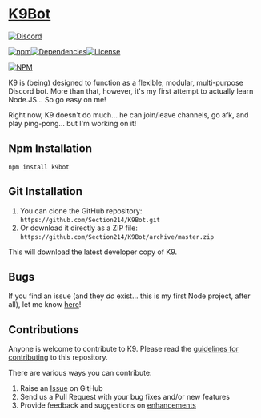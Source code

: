 # [K9Bot](https://section214.com/product/k9bot)
[![Discord](https://img.shields.io/badge/discord-join%20chat-738BD7.svg)](https://discord.gg/0qQ3R3Db6fX8Q9i5)

[![npm](https://img.shields.io/npm/v/k9bot.svg)](https://www.npmjs.com/package/k9bot)[![Dependencies](https://david-dm.org/section214/k9bot.svg)](https://david-dm.org/section214/k9bot)[![License](https://img.shields.io/badge/license-GPL--2.0%2B-red.svg)](https://github.com/Section214/K9Bot/blob/master/license.txt)

[![NPM](https://nodei.co/npm/k9bot.png?downloads=true&stars=true)](https://nodei.co/npm/k9bot/)

K9 is (being) designed to function as a flexible, modular, multi-purpose Discord bot. More than that, however, it's my first attempt to actually learn Node.JS... So go easy on me!

Right now, K9 doesn't do much... he can join/leave channels, go afk, and play ping-pong... but I'm working on it!

<!--More information can be found at [section214.com](https://section214.com/product/k9bot).-->

## Npm Installation

`npm install k9bot`

## Git Installation

1. You can clone the GitHub repository: `https://github.com/Section214/K9Bot.git`
2. Or download it directly as a ZIP file: `https://github.com/Section214/K9Bot/archive/master.zip`

This will download the latest developer copy of K9.

## Bugs

If you find an issue (and they _do_ exist... this is my first Node project, after all), let me know [here](https://github.com/Section214/K9Bot/issues?state=open)!

## Contributions
Anyone is welcome to contribute to K9. Please read the [guidelines for contributing](https://github.com/Section214/K9Bot/blob/master/contributing.md) to this repository.

There are various ways you can contribute:

1. Raise an [Issue](https://github.com/Section214/K9Bot/issues) on GitHub
2. Send us a Pull Request with your bug fixes and/or new features
3. Provide feedback and suggestions on [enhancements](https://github.com/Section214/K9Bot/issues?direction=desc&labels=Enhancement&page=1&sort=created&state=open)
